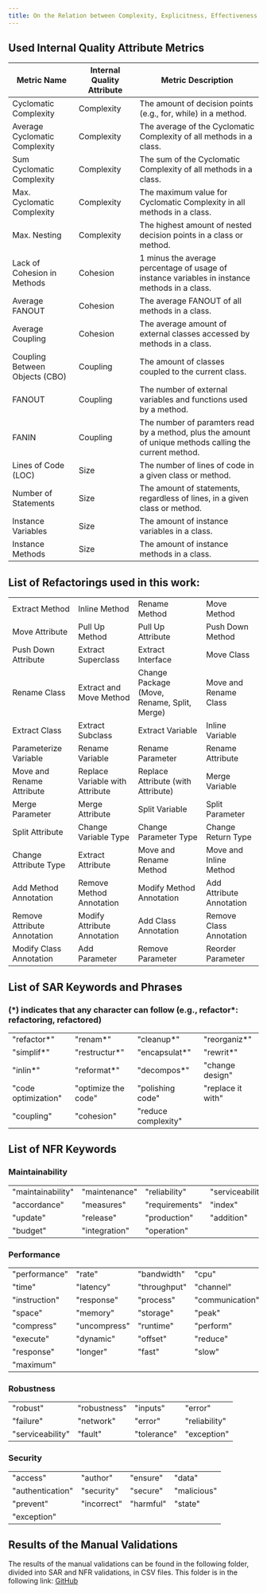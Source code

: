 ```yaml
---
title: On the Relation between Complexity, Explicitness, Effectiveness of Refactorings and Non-Functional Concerns
---
```


## Used Internal Quality Attribute Metrics

| Metric Name | Internal Quality Attribute | Metric Description |
|-------------|----------------------------|--------------------|
| Cyclomatic Complexity | Complexity | The amount of decision points (e.g., for, while) in a method. |
| Average Cyclomatic Complexity | Complexity | The average of the Cyclomatic Complexity of all methods in a class. |
| Sum Cyclomatic Complexity | Complexity | The sum of the Cyclomatic Complexity of all methods in a class. |
| Max. Cyclomatic Complexity | Complexity | The maximum value for Cyclomatic Complexity in all methods in a class. |
| Max. Nesting | Complexity | The highest amount of nested decision points in a class or method. |
| Lack of Cohesion in Methods | Cohesion | 1 minus the average percentage of usage of instance variables in instance methods in a class. |
| Average FANOUT | Cohesion | The average FANOUT of all methods in a class. |
| Average Coupling | Cohesion | The average amount of external classes accessed by methods in a class. |
| Coupling Between Objects (CBO) | Coupling | The amount of classes coupled to the current class. |
| FANOUT | Coupling | The number of external variables and functions used by a method. |
| FANIN | Coupling | The number of paramters read by a method, plus the amount of unique methods calling the current method. |
| Lines of Code (LOC) | Size | The number of lines of code in a given class or method. |
| Number of Statements | Size | The amount of statements, regardless of lines, in a given class or method. |
| Instance Variables | Size | The amount of instance variables in a class. |
| Instance Methods | Size | The amount of instance methods in a class. |

## List of Refactorings used in this work:

| | | | |
|---------|---------|---------|---------|
| Extract Method | Inline Method | Rename Method | Move Method |
| Move Attribute | Pull Up Method | Pull Up Attribute | Push Down Method |
| Push Down Attribute | Extract Superclass | Extract Interface | Move Class |
| Rename Class | Extract and Move Method | Change Package (Move, Rename, Split, Merge) | Move and Rename Class |  
| Extract Class | Extract Subclass | Extract Variable | Inline Variable |
| Parameterize Variable | Rename Variable | Rename Parameter | Rename Attribute |
| Move and Rename Attribute | Replace Variable with Attribute | Replace Attribute (with Attribute) | Merge Variable |
| Merge Parameter | Merge Attribute | Split Variable | Split Parameter |
| Split Attribute | Change Variable Type | Change Parameter Type | Change Return Type |
| Change Attribute Type | Extract Attribute | Move and Rename Method | Move and Inline Method |
| Add Method Annotation | Remove Method Annotation | Modify Method Annotation | Add Attribute Annotation |
| Remove Attribute Annotation | Modify Attribute Annotation | Add Class Annotation | Remove Class Annotation | 
| Modify Class Annotation | Add Parameter | Remove Parameter | Reorder Parameter |

## List of SAR Keywords and Phrases
### (\*) indicates that any character can follow (e.g., refactor*: refactoring, refactored)

| | | | |
|---------|---------|---------|---------|
| "refactor*" | "renam*" | "cleanup*" | "reorganiz*" |
| "simplif*" | "restructur*" | "encapsulat*" | "rewrit*" |
| "inlin*" | "reformat*" | "decompos*" | "change design" |
| "code optimization" |  "optimize the code" |  "polishing code" |  "replace it with" |
| "coupling" | "cohesion" | "reduce complexity" | |

## List of NFR Keywords

### Maintainability

| | | | |
|---------|---------|---------|---------|
| "maintainability" | "maintenance" | "reliability" | "serviceability" |
| "accordance" | "measures" | "requirements" | "index" |
| "update" | "release" | "production" | "addition" |
| "budget" | "integration" | "operation" | |

### Performance

| | | | |
|---------|---------|---------|---------|
| "performance" | "rate" | "bandwidth" | "cpu" |
| "time" | "latency" | "throughput" | "channel" |
| "instruction" | "response" | "process" | "communication" |
| "space" | "memory" | "storage" | "peak" |
| "compress" | "uncompress" | "runtime" | "perform" |
| "execute" | "dynamic" | "offset" | "reduce" |
| "response" | "longer" | "fast" | "slow" |
| "maximum" | | |

### Robustness

| | | | |
|---------|---------|---------|---------|
| "robust" | "robustness" | "inputs" | "error" |
| "failure" | "network" | "error" | "reliability" |
| "serviceability" | "fault" | "tolerance" | "exception" |

### Security

| | | | |
|---------|---------|---------|---------|
| "access" | "author" | "ensure" | "data" |
| "authentication" | "security" | "secure" | "malicious" |
| "prevent" | "incorrect" | "harmful" | "state" |
| "exception" | | |

## Results of the Manual Validations

The results of the manual validations can be found in the following folder, divided into SAR and NFR validations, in CSV files. This folder is in the following link: [GitHub](https://github.com/sbes2020refactoring/sbes2020refactoring.github.io/tree/master/validations)
